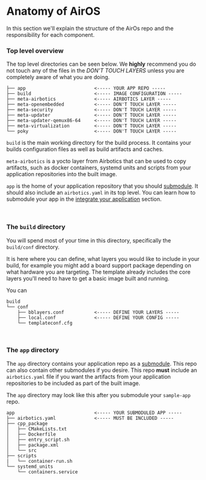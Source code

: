 # Anatomy of AirOS

In this section we'll explain the structure of the AirOs repo and the responsibility for each component. 

### Top level overview
The top level directories can be seen below. We **highly** recommend you do not touch any of the files in the *DON'T TOUCH LAYERS* unless you are completely aware of what you are doing.

```
├── app                         <----- YOUR APP REPO -----
├── build                       <----- IMAGE CONFIGURATION -----
├── meta-airbotics              <----- AIRBOTICS LAYER -----
├── meta-openembedded           <----- DON'T TOUCH LAYER -----
├── meta-security               <----- DON'T TOUCH LAYER -----
├── meta-updater                <----- DON'T TOUCH LAYER -----
├── meta-updater-qemux86-64     <----- DON'T TOUCH LAYER -----
├── meta-virtualization         <----- DON'T TOUCH LAYER -----
└── poky                        <----- DON'T TOUCH LAYER -----
```


`build` is the main working directory for the build process. It contains your builds configuration files as well as build artifacts and caches.

`meta-airbotics` is a yocto layer from Airbotics that can be used to copy artifacts, such as docker containers, systemd units and scripts from your application repositories into the built image.

`app` is the home of your application repository that you should [submodule](https://git-scm.com/book/en/v2/Git-Tools-Submodules). It should also include an `airbotics.yaml` in its top level. You can learn how to submodule your app in the [integrate your application](./add-app.md) section.

<br>

### The `build` directory
You will spend most of your time in this directory, specifically the `build/conf` directory. 

It is here where you can define, what layers you would like to include in your build, for example you might add a board support package depending on what hardware you are targeting. The template already includes the core layers you'll need to have to get a basic image built and running. 

You can 

```
build
└── conf
    ├── bblayers.conf           <----- DEFINE YOUR LAYERS -----
    ├── local.conf              <----- DEFINE YOUR CONFIG -----
    └── templateconf.cfg
```

<br>

### The `app` directory
The `app` directory contains your application repo as a [submodule](https://git-scm.com/book/en/v2/Git-Tools-Submodules). This repo can also contain other submodules if you desire. This repo **must** include an `airbotics.yaml` file if you want the artifacts from your application repositories to be included as part of the built image.

The `app` directory may look like this after you submodule your `sample-app` repo.
```
app                             <----- YOUR SUBMODULED APP -----
├── airbotics.yaml              <----- MUST BE INCLUDED -----
├── cpp_package
│   ├── CMakeLists.txt
│   ├── Dockerfile
│   ├── entry_script.sh
│   ├── package.xml
│   └── src
├── scripts
|   └── container-run.sh
└── systemd_units
    └── containers.service
```